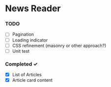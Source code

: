 # News Reader


### TODO

- [ ] Pagination
- [ ] Loading indicator  
- [ ] CSS refinement (masonry or other approach?)
- [ ] Unit test

### Completed ✓

- [x] List of Articles
- [x] Article card content